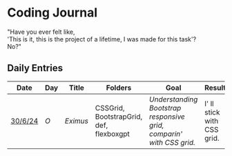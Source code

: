 # Coding Journal
"Have you ever felt like, <br/> 'This is it, this is the project of a lifetime, I was made for this task'?<br/>
No?"

## Daily Entries

| Date       | Day | Title | Folders | Goal | Result | VOD
|------------|--------------|--------------|------------|------------|------------|------------|
| [30/6/24](URL)     | *O* | *Eximus* | CSSGrid, BootstrapGrid, def, flexboxgpt  | *Understanding Bootstrap responsive grid, <br/> comparin' with CSS grid.* | I' ll stick with CSS grid. | ["Eximius", Day 0](https://youtu.be/00I0gwTUBEk)
